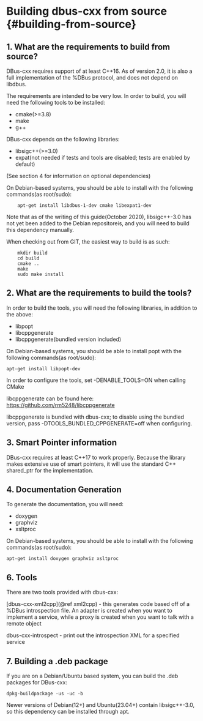 Building dbus-cxx from source {#building-from-source}
==

## 1. What are the requirements to build from source?

DBus-cxx requires support of at least C++16.  As of version 2.0, it is also a full
implementation of the %DBus protocol, and does not depend on libdbus.

The requirements are intended to be very low.  In order to build, you will need the 
following tools to be installed:

* cmake(>=3.8)
* make
* g++

DBus-cxx depends on the following libraries:

* libsigc++(>=3.0)
* expat(not needed if tests and tools are disabled; tests are enabled by default)

(See section 4 for information on optional dependencies)

On Debian-based systems, you should be able to install with the following
commands(as root/sudo):

```
    apt-get install libdbus-1-dev cmake libexpat1-dev
```

Note that as of the writing of this guide(October 2020), libsigc++-3.0 has not yet
been added to the Debian repositoreis, and you will need to build this dependency
manually.

When checking out from GIT, the easiest way to build is as such:

```
    mkdir build
    cd build
    cmake ..
    make
    sudo make install
```

## 2. What are the requirements to build the tools?

In order to build the tools, you will need the following libraries, in addition
to the above:

* libpopt
* libcppgenerate
* libcppgenerate(bundled version included)

On Debian-based systems, you should be able to install popt with the following 
commands(as root/sudo):

    apt-get install libpopt-dev

In order to configure the tools, set -DENABLE\_TOOLS=ON when calling CMake

libcppgenerate can be found here: https://github.com/rm5248/libcppgenerate

libcppgenerate is bundled with dbus-cxx; to disable using the bundled version,
pass -DTOOLS\_BUNDLED\_CPPGENERATE=off when configuring.

## 3. Smart Pointer information

DBus-cxx requires at least C++17 to work properly.  Because the library makes
extensive use of smart pointers, it will use the standard C++ shared\_ptr for 
the implementation.

## 4. Documentation Generation

To generate the documentation, you will need:

* doxygen
* graphviz
* xsltproc

On Debian-based systems, you should be able to install with the following 
commands(as root/sudo):

    apt-get install doxygen graphviz xsltproc

## 6. Tools

There are two tools provided with dbus-cxx:

[dbus-cxx-xml2cpp](@ref xml2cpp) - this generates code based off of a %DBus introspection file.
  An adapter is created when you want to implement a service, while a proxy
  is created when you want to talk with a remote object

dbus-cxx-introspect - print out the introspection XML for a specified service

## 7. Building a .deb package

If you are on a Debian/Ubuntu based system, you can build the .deb packages for DBus-cxx:

```
dpkg-buildpackage -us -uc -b
```

Newer versions of Debian(12+) and Ubuntu(23.04+) contain libsigc++-3.0, so this dependency
can be installed through apt.
